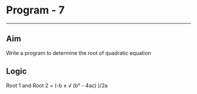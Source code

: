 # Program - 7

---

## Aim

Write a program to determine the root of quadratic equation

## Logic

Root 1 and Root 2 = (-b ± √ (b² - 4ac) )/2a
